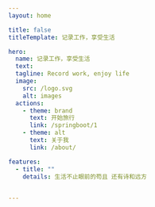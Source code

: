 ```yaml
---
layout: home

title: false
titleTemplate: 记录工作，享受生活

hero:
  name: 记录工作，享受生活
  text: 
  tagline: Record work, enjoy life
  image:
    src: /logo.svg
    alt: images
  actions:
    - theme: brand
      text: 开始旅行
      link: /springboot/1
    - theme: alt
      text: 关于我
      link: /about/

features:
  - title: ""
    details: 生活不止眼前的苟且 还有诗和远方
   

---
```

